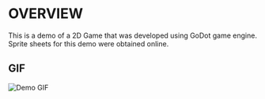 # OVERVIEW 
This is a demo of a 2D Game that was developed using GoDot game engine. 
Sprite sheets for this demo were obtained online.

## GIF
![Demo GIF](.ABBDE423-A566-4E6E-BC53-75C6DB79CED9-ezgif.com-gif-to-mp4-converter.gif)
